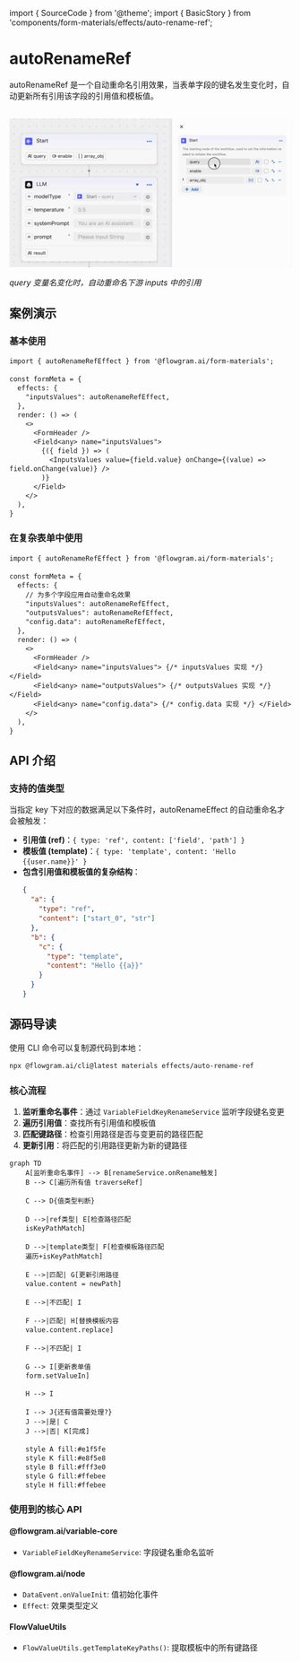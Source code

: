 import { SourceCode } from '@theme';
import { BasicStory } from 'components/form-materials/effects/auto-rename-ref';

# autoRenameRef

autoRenameRef 是一个自动重命名引用效果，当表单字段的键名发生变化时，自动更新所有引用该字段的引用值和模板值。

<br />

<div>
  <img loading="lazy" src="/materials/auto-rename-ref.gif" alt="autoRenameRef 效果" style={{ width: '80%' }} />

  *query 变量名变化时，自动重命名下游 inputs 中的引用*
</div>

## 案例演示

### 基本使用

<BasicStory />

```tsx pure title="form-meta.tsx"
import { autoRenameRefEffect } from '@flowgram.ai/form-materials';

const formMeta = {
  effects: {
    "inputsValues": autoRenameRefEffect,
  },
  render: () => (
    <>
      <FormHeader />
      <Field<any> name="inputsValues">
        {({ field }) => (
          <InputsValues value={field.value} onChange={(value) => field.onChange(value)} />
        )}
      </Field>
    </>
  ),
}
```

### 在复杂表单中使用

```tsx pure title="form-meta.tsx"
import { autoRenameRefEffect } from '@flowgram.ai/form-materials';

const formMeta = {
  effects: {
    // 为多个字段应用自动重命名效果
    "inputsValues": autoRenameRefEffect,
    "outputsValues": autoRenameRefEffect,
    "config.data": autoRenameRefEffect,
  },
  render: () => (
    <>
      <FormHeader />
      <Field<any> name="inputsValues"> {/* inputsValues 实现 */} </Field>
      <Field<any> name="outputsValues"> {/* outputsValues 实现 */} </Field>
      <Field<any> name="config.data"> {/* config.data 实现 */} </Field>
    </>
  ),
}
```

## API 介绍

### 支持的值类型

当指定 key 下对应的数据满足以下条件时，autoRenameEffect 的自动重命名才会被触发：

* **引用值 (ref)**：`{ type: 'ref', content: ['field', 'path'] }`
* **模板值 (template)**：`{ type: 'template', content: 'Hello {{user.name}}' }`
* **包含引用值和模板值的复杂结构**：
  ```json
  {
    "a": {
      "type": "ref",
      "content": ["start_0", "str"]
    },
    "b": {
      "c": {
        "type": "template",
        "content": "Hello {{a}}"
      }
    }
  }
  ```

## 源码导读

<SourceCode href="https://github.com/bytedance/flowgram.ai/tree/main/packages/materials/form-materials/src/effects/auto-rename-ref" />

使用 CLI 命令可以复制源代码到本地：

```bash
npx @flowgram.ai/cli@latest materials effects/auto-rename-ref
```

### 核心流程

1. **监听重命名事件**：通过 `VariableFieldKeyRenameService` 监听字段键名变更
2. **遍历引用值**：查找所有引用值和模板值
3. **匹配键路径**：检查引用路径是否与变更前的路径匹配
4. **更新引用**：将匹配的引用路径更新为新的键路径

```mermaid
graph TD
    A[监听重命名事件] --> B[renameService.onRename触发]
    B --> C[遍历所有值 traverseRef]

    C --> D{值类型判断}

    D -->|ref类型| E[检查路径匹配
    isKeyPathMatch]

    D -->|template类型| F[检查模板路径匹配
    遍历+isKeyPathMatch]

    E -->|匹配| G[更新引用路径
    value.content = newPath]

    E -->|不匹配| I

    F -->|匹配| H[替换模板内容
    value.content.replace]

    F -->|不匹配| I

    G --> I[更新表单值
    form.setValueIn]

    H --> I

    I --> J{还有值需要处理?}
    J -->|是| C
    J -->|否| K[完成]

    style A fill:#e1f5fe
    style K fill:#e8f5e8
    style B fill:#fff3e0
    style G fill:#ffebee
    style H fill:#ffebee
```

### 使用到的核心 API

#### @flowgram.ai/variable-core

* `VariableFieldKeyRenameService`: 字段键名重命名监听

#### @flowgram.ai/node

* `DataEvent.onValueInit`: 值初始化事件
* `Effect`: 效果类型定义

#### FlowValueUtils

* `FlowValueUtils.getTemplateKeyPaths()`: 提取模板中的所有键路径
